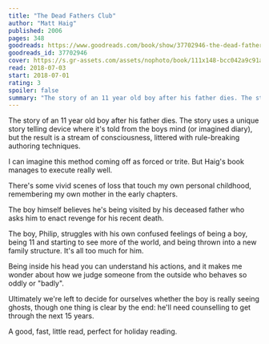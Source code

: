 ```yaml
---
title: "The Dead Fathers Club"
author: "Matt Haig"
published: 2006
pages: 348
goodreads: https://www.goodreads.com/book/show/37702946-the-dead-fathers-club
goodreads_id: 37702946
cover: https://s.gr-assets.com/assets/nophoto/book/111x148-bcc042a9c91a29c1d680899eff700a03.png
read: 2018-07-03
start: 2018-07-01
rating: 3
spoiler: false
summary: "The story of an 11 year old boy after his father dies. The story uses a unique story telling device where it's told from the boys mind (or imagined diary), but the result is a stream of consciousness, littered with rule-breaking authoring techniques."
---
```


The story of an 11 year old boy after his father dies. The story uses a unique story telling device where it's told from the boys mind (or imagined diary), but the result is a stream of consciousness, littered with rule-breaking authoring techniques.  
  
I can imagine this method coming off as forced or trite. But Haig's book manages to execute really well.  
  
There's some vivid scenes of loss that touch my own personal childhood, remembering my own mother in the early chapters.  
  
The boy himself believes he's being visited by his deceased father who asks him to enact revenge for his recent death.  
  
The boy, Philip, struggles with his own confused feelings of being a boy, being 11 and starting to see more of the world, and being thrown into a new family structure. It's all too much for him.  
  
Being inside his head you can understand his actions, and it makes me wonder about how we judge someone from the outside who behaves so oddly or "badly".  
  
Ultimately we're left to decide for ourselves whether the boy is really seeing ghosts, though one thing is clear by the end: he'll need counselling to get through the next 15 years.  
  
A good, fast, little read, perfect for holiday reading.
